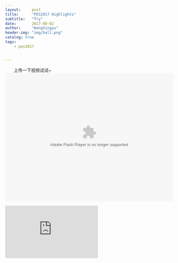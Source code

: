 ```yaml
---
layout:     post
title:      "PES2017 Highlights"
subtitle:   "Try"
date:       2017-08-02 
author:     "WangXingyu"
header-img: "img/ball.png"
catalog: true
tags:
    - pes2017 
    

---
```


　　上传一下视频试试~
<embed height="415" width="544" quality="high" allowfullscreen="true" type="application/x-shockwave-flash" src="//static.hdslb.com/miniloader.swf" flashvars="aid=12679680&page=1" pluginspage="//www.adobe.com/shockwave/download/download.cgi?P1_Prod_Version=ShockwaveFlash">
	
<iframe width="300" height="170" src="https://www.bilibili.com/video/av12679680/" frameborder="0" allowfullscreen></iframe>
	










